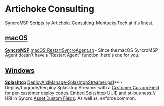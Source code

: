 # Artichoke Consulting
SyncroMSP Scripts by [Artichoke Consulting](https://artichoke.consulting). Montucky Tech at it's finest.

## [macOS](https://github.com/SyncroScripting/Artichoke_Consulting/tree/main/macOS)

**[SyncroMSP](https://github.com/SyncroScripting/Artichoke_Consulting/tree/main/macOS/SyncroMSP)**
[macOS-RestartSyncroAgent.sh](https://github.com/SyncroScripting/Artichoke_Consulting/blob/main/macOS/SyncroMSP/macOS-RestartSyncroAgent.sh) - Since the macOS SyncroMSP Agent doesn't have a "Restart Agent" function, here's one for you.

## [Windows](https://github.com/SyncroScripting/Artichoke_Consulting/tree/main/Windows) 

**[Splashtop](https://github.com/SyncroScripting/Artichoke_Consulting/tree/main/Windows/Splashtop)**
[DeployAndManage-SplashtopStreamer.ps1](https://github.com/SyncroScripting/Artichoke_Consulting/blob/main/Windows/Splashtop/DeployAndManage-SplashtopStreamer.ps1"DeployAndManage-SplashtopStreamer.ps1")** - Deploy/Upgrade/Redploy Splashtop Streamer with a [Customer Custom Field](https://help.syncromsp.com/hc/en-us/articles/115002530153-Customer-Custom-Fields) for per-customer deploy codes. Embed Splashtop UUID and st-business:// URI in Syncro [Asset Custom Fields](https://help.syncromsp.com/hc/en-us/articles/115002529873-Asset-Custom-Fields). As well as, enforce common.

